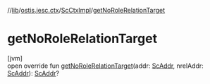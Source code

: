 //[lib](../../../index.md)/[ostis.jesc.ctx](../index.md)/[ScCtxImpl](index.md)/[getNoRoleRelationTarget](get-no-role-relation-target.md)

# getNoRoleRelationTarget

[jvm]\
open override fun [getNoRoleRelationTarget](get-no-role-relation-target.md)(addr: [ScAddr](../../ostis.jesc.client.model.addr/-sc-addr/index.md), nrelAddr: [ScAddr](../../ostis.jesc.client.model.addr/-sc-addr/index.md)): [ScAddr](../../ostis.jesc.client.model.addr/-sc-addr/index.md)?
